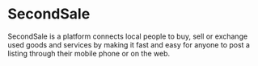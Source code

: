 # SecondSale

SecondSale is a platform connects local people to buy, sell or exchange used goods and services by making it fast and easy for anyone to post a listing through their mobile phone or on the web.
